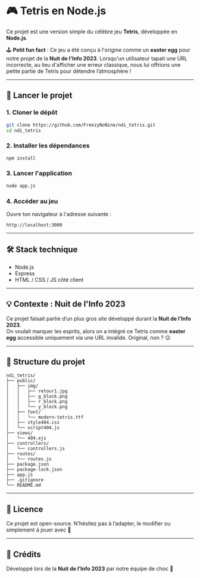 # 🎮 Tetris en Node.js

Ce projet est une version simple du célèbre jeu **Tetris**, développée en **Node.js**.

🕹️ **Petit fun fact** : Ce jeu a été conçu à l'origine comme un **easter egg** pour notre projet de la **Nuit de l'Info 2023**. Lorsqu'un utilisateur tapait une URL incorrecte, au lieu d'afficher une erreur classique, nous lui offrions une petite partie de Tetris pour détendre l’atmosphère !

---

## 🚀 Lancer le projet

### 1. Cloner le dépôt

```bash
git clone https://github.com/FreezyNoNine/ndi_tetris.git
cd ndi_tetris
```

### 2. Installer les dépendances

```bash
npm install
```

### 3. Lancer l'application

```bash
node app.js
```

### 4. Accéder au jeu

Ouvre ton navigateur à l'adresse suivante :

```
http://localhost:3000
```

---

## 🛠️ Stack technique

- Node.js  
- Express
- HTML / CSS / JS côté client

---

## 💡 Contexte : Nuit de l'Info 2023

Ce projet faisait partie d’un plus gros site développé durant la **Nuit de l’Info 2023**.  
On voulait marquer les esprits, alors on a intégré ce Tetris comme **easter egg** accessible uniquement via une URL invalide. Original, non ? 😉

---

## 📂 Structure du projet

```
ndi_tetris/
├── public/
│   ├── img/
│   │   ├── retour1.jpg
│   │   ├── g_block.png
│   │   ├── r_block.png
│   │   └── y_block.png
│   ├── font/
│   │   └── modern-tetris.ttf
│   ├── style404.css
│   └── script404.js
├── views/
│   └── 404.ejs
├── controllers/
│   └── controllers.js
├── routes/
│   └── routes.js
├── package.json
├── package-lock.json
├── app.js
├── .gitignore
└── README.md
```

---

## 📄 Licence

Ce projet est open-source. N’hésitez pas à l’adapter, le modifier ou simplement à jouer avec 🎉

---

## 🙌 Crédits

Développé lors de la **Nuit de l’Info 2023** par notre équipe de choc 💪

